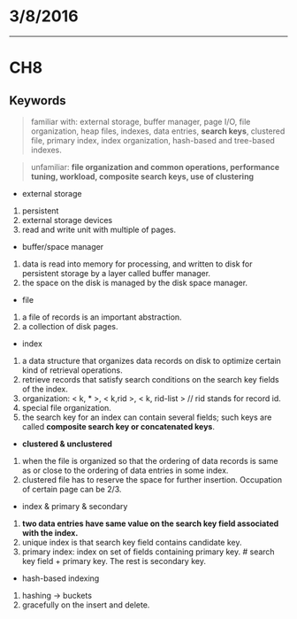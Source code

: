 # 3/8/2016
---
# CH8
## Keywords
> familiar with: external storage, buffer manager, page I/O,
 file organization, heap files, indexes, data entries, __search keys__, clustered file, primary index, index organization, hash-based and tree-based indexes.


> unfamiliar: __file organization and common operations, performance tuning, workload, composite search keys, use of clustering__

* external storage  
 1. persistent
 2. external storage devices
 3. read and write unit with multiple of pages.


* buffer/space manager
 1. data is read into memory for processing, and written to disk for persistent storage by a layer called buffer manager.
 2. the space on the disk is managed by the disk space manager.


* file
 1. a file of records is an important abstraction.
 2. a collection of disk pages.


* index
 1. a data structure that organizes data records on disk to optimize certain kind of retrieval operations.
 2. retrieve records that satisfy search conditions on the search key fields of the index.
 3. organization: < k, \* >, < k,rid >, < k, rid-list >  // rid stands for record id.
 4. special file organization.
 5. the search key for an index can contain several fields; such keys are called __composite search key or concatenated keys__.


* __clustered & unclustered__
 1. when the file is organized so that the ordering of data records is same as or close to the ordering of data entries in some index.
 2. clustered file has to reserve the space for further insertion. Occupation of certain page can be 2/3.


* index & primary & secondary
 1. __two data entries have same value on the search key field associated with the index.__
 2. unique index is that search key field contains candidate key.
 3. primary index: index on set of fields containing primary key. # search key field + primary key. The rest is secondary key.


* hash-based indexing
 1. hashing -> buckets
 2. gracefully on the insert and delete.
